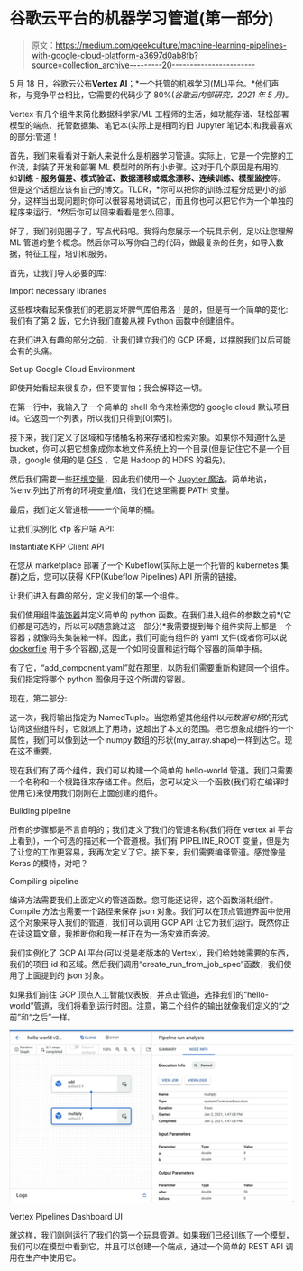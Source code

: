 # 谷歌云平台的机器学习管道(第一部分)

> 原文：<https://medium.com/geekculture/machine-learning-pipelines-with-google-cloud-platform-a3697d0ab8fb?source=collection_archive---------20----------------------->

5 月 18 日，谷歌云公布**Vertex AI**；*一个托管的机器学习(ML)平台。*他们声称，与竞争平台相比，它需要的代码少了 80%(*谷歌云内部研究，2021 年 5 月)。*

Vertex 有几个组件来简化数据科学家/ML 工程师的生活，如功能存储、轻松部署模型的端点、托管数据集、笔记本(实际上是相同的旧 Jupyter 笔记本)和我最喜欢的部分:管道！

首先，我们来看看对于新人来说什么是机器学习管道。实际上，它是一个完整的工作流，封装了开发和部署 ML 模型时的所有小步骤。这对于几个原因是有用的，如**训练** - **服务偏差、模式验证、数据漂移或概念漂移、连续训练、模型监控**等。但是这个话题应该有自己的博文。TLDR，*你可以把你的训练过程分成更小的部分，这样当出现问题时你可以很容易地调试它，而且你也可以把它作为一个单独的程序来运行。*然后你可以回来看看是怎么回事。

好了，我们别兜圈子了，写点代码吧。我将向您展示一个玩具示例，足以让您理解 ML 管道的整个概念。然后你可以写你自己的代码，做最复杂的任务，如导入数据，特征工程，培训和服务。

首先，让我们导入必要的库:

Import necessary libraries

这些模块看起来像我们的老朋友坏脾气库伯弗洛！是的，但是有一个简单的变化:我们有了第 2 版，它允许我们直接从裸 Python 函数中创建组件。

在我们进入有趣的部分之前，让我们建立我们的 GCP 环境，以摆脱我们以后可能会有的头痛。

Set up Google Cloud Environment

即使开始看起来很复杂，但不要害怕；我会解释这一切。

在第一行中，我输入了一个简单的 shell 命令来检索您的 google cloud 默认项目 id。它返回一个列表，所以我们只得到[0]索引。

接下来，我们定义了区域和存储桶名称来存储和检索对象。如果你不知道什么是 bucket，你可以把它想象成你本地文件系统上的一个目录(但是记住它不是一个目录，google 使用的是 [GFS](https://static.googleusercontent.com/media/research.google.com/en//archive/gfs-sosp2003.pdf) ，它是 Hadoop 的 HDFS 的祖先)。

然后我们需要一些[环境变量](/chingu/an-introduction-to-environment-variables-and-how-to-use-them-f602f66d15fa#:~:text=An%20environment%20variable%20is%20a,at%20a%20point%20in%20time.)，因此我们使用一个 [Jupyter 魔法](/chingu/an-introduction-to-environment-variables-and-how-to-use-them-f602f66d15fa#:~:text=An%20environment%20variable%20is%20a,at%20a%20point%20in%20time.)。简单地说，%env:列出了所有的环境变量/值，我们在这里需要 PATH 变量。

最后，我们定义管道根——一个简单的桶。

让我们实例化 kfp 客户端 API:

Instantiate KFP Client API

在您从 marketplace 部署了一个 Kubeflow(实际上是一个托管的 kubernetes 集群)之后，您可以获得 KFP(Kubeflow Pipelines) API 所需的链接。

让我们进入有趣的部分，定义我们的第一个组件。

我们使用组件[装饰器](https://www.programiz.com/python-programming/decorator)并定义简单的 python 函数。在我们进入组件的参数之前*(它们都是可选的，所以可以随意跳过这一部分)*我需要提到每个组件实际上都是一个容器；就像码头集装箱一样。因此，我们可能有组件的 yaml 文件(或者你可以说 [dockerfile](https://docs.docker.com/engine/reference/builder/) 用于多个容器),这是一个如何设置和运行每个容器的简单手稿。

有了它，“add_component.yaml”就在那里，以防我们需要重新构建同一个组件。我们指定将哪个 python 图像用于这个所谓的容器。

现在，第二部分:

这一次，我将输出指定为 NamedTuple。当您希望其他组件以*元数据句柄*的形式访问这些组件时，它就派上了用场，这超出了本文的范围。把它想象成组件的一个属性，我们可以像到达一个 numpy 数组的形状(my_array.shape)一样到达它。现在这不重要。

现在我们有了两个组件，我们可以构建一个简单的 hello-world 管道。我们只需要一个名称和一个根路径来存储工件。然后，您可以定义一个函数(我们将在编译时使用它)来使用我们刚刚在上面创建的组件。

Building pipeline

所有的步骤都是不言自明的；我们定义了我们的管道名称(我们将在 vertex ai 平台上看到)，一个可选的描述和一个管道根。我们有 PIPELINE_ROOT 变量，但是为了让您的工作更容易，我再次定义了它。接下来，我们需要编译管道。感觉像是 Keras 的模特，对吧？

Compiling pipeline

编译方法需要我们上面定义的管道函数。您可能还记得，这个函数消耗组件。Compile 方法也需要一个路径来保存 json 对象。我们可以在顶点管道界面中使用这个对象来导入我们的管道，我们可以调用 GCP API 让它为我们运行。既然你正在读这篇文章，我推断你和我一样正在为一场灾难而奔波。

我们实例化了 GCP AI 平台(可以说是老版本的 Vertex)，我们给她她需要的东西，我们的项目 id 和区域。然后我们调用“create_run_from_job_spec”函数，我们使用了上面提到的 json 对象。

如果我们前往 GCP 顶点人工智能仪表板，并点击管道，选择我们的“hello-world”管道，我们将看到运行时图。注意，第二个组件的输出就像我们定义的“之前”和“之后”一样。

![](img/f8c9b83abce22bd1ed05d5dbcce9b26d.png)

Vertex Pipelines Dashboard UI

就这样，我们刚刚运行了我们的第一个玩具管道。如果我们已经训练了一个模型，我们可以在模型中看到它，并且可以创建一个端点，通过一个简单的 REST API 调用在生产中使用它。